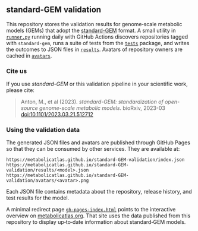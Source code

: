 ## standard-GEM validation

This repository stores the validation results for genome‑scale metabolic models (GEMs) that adopt the [standard-GEM](https://github.com/MetabolicAtlas/standard-GEM) format. A small utility in [`runner.py`](runner.py) running daily with GitHub Actions discovers repositories tagged with `standard-gem`, runs a suite of tests from the [`tests`](tests) package, and writes the outcomes to JSON files in [`results`](results). Avatars of repository owners are cached in [`avatars`](avatars).

### Cite us

If you use _standard-GEM_ or this validation pipeline in your scientific work, please cite:

> Anton, M., et al (2023). _standard-GEM: standardization of open-source genome-scale metabolic models_. bioRxiv, 2023-03 [doi:10.1101/2023.03.21.512712](https://www.biorxiv.org/content/10.1101/2023.03.21.512712)


### Using the validation data

The generated JSON files and avatars are published through GitHub Pages so that they can be consumed by other services. They are available at:

```
https://metabolicatlas.github.io/standard-GEM-validation/index.json
https://metabolicatlas.github.io/standard-GEM-validation/results/<model>.json
https://metabolicatlas.github.io/standard-GEM-validation/avatars/<avatar>.png
```

Each JSON file contains metadata about the repository, release history, and test results for the model.

A minimal redirect page [`gh-pages-index.html`](gh-pages-index.html) points to the interactive overview on [metabolicatlas.org](https://metabolicatlas.org/gem/standard-gems). That site uses the data published from this repository to display up‑to‑date information about standard‑GEM models.